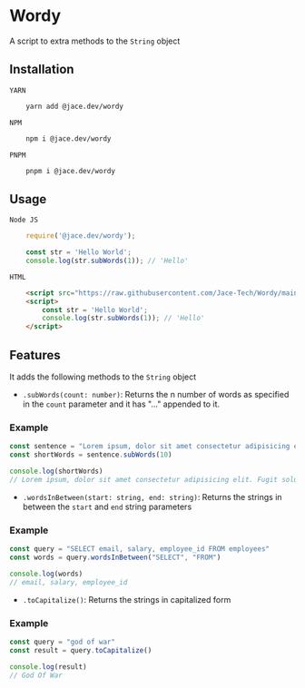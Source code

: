 # Wordy

A script to extra methods to the `String` object

## Installation

`YARN`
```sh
    yarn add @jace.dev/wordy
```

`NPM`
```sh
    npm i @jace.dev/wordy
```

`PNPM`
```sh
    pnpm i @jace.dev/wordy
```

## Usage
`Node JS`
```js
    require('@jace.dev/wordy');

    const str = 'Hello World';
    console.log(str.subWords(1)); // 'Hello'
```
`HTML`
```html
    <script src="https://raw.githubusercontent.com/Jace-Tech/Wordy/main/dist/wordy.js"></script>
    <script>
        const str = 'Hello World';
        console.log(str.subWords(1)); // 'Hello'
    </script>
```

## Features
It adds the following methods to the `String` object

- `.subWords(count: number)`: Returns the n number of words as specified in the `count` parameter and it has "..." appended to it.

### Example 
```js
const sentence = "Lorem ipsum, dolor sit amet consectetur adipisicing elit. Fugit soluta ab exercitationem"
const shortWords = sentence.subWords(10)

console.log(shortWords)
// Lorem ipsum, dolor sit amet consectetur adipisicing elit. Fugit soluta...
```

- `.wordsInBetween(start: string, end: string)`: Returns the strings in between the `start` and `end` string parameters

### Example 
```js
const query = "SELECT email, salary, employee_id FROM employees"
const words = query.wordsInBetween("SELECT", "FROM")

console.log(words)
// email, salary, employee_id
```

- `.toCapitalize()`: Returns the strings in capitalized form

### Example 
```js
const query = "god of war"
const result = query.toCapitalize()

console.log(result)
// God Of War
```